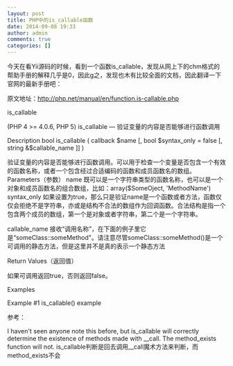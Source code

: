 ```yaml
---
layout: post
title: PHP中的is_callable函数
date: 2014-09-08 19:33
author: admin
comments: true
categories: []
---
```

今天在看Yii源码的时候，看到一个函数is_callable，发现从网上下的chm格式的帮助手册的解释几乎是0，因此g之，发现也木有比较全面的文档，因此翻译一下官网的最新手册吧：
 
原文地址：http://php.net/manual/en/function.is-callable.php
 
is_callable

(PHP 4 >= 4.0.6, PHP 5)
is_callable — 验证变量的内容是否能够进行函数调用
 
Description
bool is_callable ( callback $name [, bool $syntax_only = false [, string &$callable_name ]] )

验证变量的内容是否能够进行函数调用。可以用于检查一个变量是否包含一个有效的函数名称，或者一个包含经过合适编码的函数和成员函数名的数组。
Parameters（参数）
name
既可以是一个字符串类型的函数名称，也可以是一个对象和成员函数名的组合数组，比如：array($SomeOject, 'MethodName')
syntax_only
如果设置为true，那么只是验证name是一个函数或者方法，函数仅仅会拒绝不是字符串，亦或是结构不合法的数组作为回调函数。合法结构是指一个包含两个成员的数组，第一个是对象或者字符串，第二个是一个字符串。
 
callable_name
接收“调用名称”，在下面的例子里它是“someClass::someMethod"。请注意尽管someClass::someMethod()是一个可调用的静态方法，但是这里并不是真的表示一个静态方法
 
Return Values（返回值）
 
如果可调用返回true，否则返回false。
 
 
Examples
 
Example #1 is_callable() example

<?php

//  How to check a variable to see if it can be called

//  as a function.


//

//  Simple variable containing a function

//


function 
someFunction
() 

{

}


$functionVariable 
= 
'someFunction'
;


var_dump
(
is_callable
(
$functionVariable
, 
false
, 
$callable_name
));  
// bool(true)


echo 
$callable_name
, 
"\n"
;  
// someFunction


//

//  Array containing a method

//


class 
someClass 
{


  function 
someMethod
() 

  {

  }


}


$anObject
=new 
someClass
();


$methodVariable
=array(
$anObject
,
'someMethod'
);


var_dump
(
is_callable
(
$methodVariable
,
tru
e,$callable_name
));  
//bool(true)


echo 
$callable_name
, 
"\n"
;  
//someClass::someMethod


?>


参考：

I haven't seen anyone note this before, but 
is_callable will correctly determine the existence of methods made with 
__call. The method_exists function will not.
is_callable判断是回去调用__call魔术方法来判断，而method_exists不会
